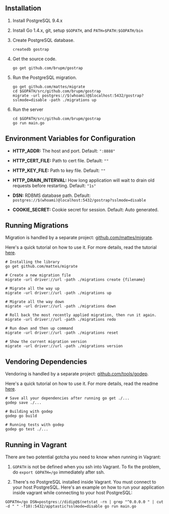 ## Installation

1. Install PostgreSQL 9.4.x

2. Install Go 1.4.x, git, setup `$GOPATH`, and `PATH=$PATH:$GOPATH/bin`

3. Create PostgreSQL database.
    ```
    createdb gostrap
    ```

4. Get the source code.
    ```
    go get github.com/brupm/gostrap
    ```

5. Run the PostgreSQL migration.
    ```
    go get github.com/mattes/migrate
    cd $GOPATH/src/github.com/brupm/gostrap
    migrate -url postgres://$(whoami)@$localhost:5432/gostrap?sslmode=disable -path ./migrations up
    ```

6. Run the server
    ```
    cd $GOPATH/src/github.com/brupm/gostrap
    go run main.go
    ```


## Environment Variables for Configuration

* **HTTP_ADDR:** The host and port. Default: `":8888"`

* **HTTP_CERT_FILE:** Path to cert file. Default: `""`

* **HTTP_KEY_FILE:** Path to key file. Default: `""`

* **HTTP_DRAIN_INTERVAL:** How long application will wait to drain old requests before restarting. Default: `"1s"`

* **DSN:** RDBMS database path. Default: `postgres://$(whoami)@localhost:5432/gostrap?sslmode=disable`

* **COOKIE_SECRET:** Cookie secret for session. Default: Auto generated.


## Running Migrations

Migration is handled by a separate project: [github.com/mattes/migrate](https://github.com/mattes/migrate).

Here's a quick tutorial on how to use it. For more details, read the tutorial [here](https://github.com/mattes/migrate#usage-from-terminal).
```
# Installing the library
go get github.com/mattes/migrate

# Create a new migration file
migrate -url driver://url -path ./migrations create {filename}

# Migrate all the way up
migrate -url driver://url -path ./migrations up

# Migrate all the way down
migrate -url driver://url -path ./migrations down

# Roll back the most recently applied migration, then run it again.
migrate -url driver://url -path ./migrations redo

# Run down and then up command
migrate -url driver://url -path ./migrations reset

# Show the current migration version
migrate -url driver://url -path ./migrations version
```


## Vendoring Dependencies

Vendoring is handled by a separate project: [github.com/tools/godep](https://github.com/tools/godep).

Here's a quick tutorial on how to use it. For more details, read the readme [here](https://github.com/tools/godep#godep).
```
# Save all your dependencies after running go get ./...
godep save ./...

# Building with godep
godep go build

# Running tests with godep
godep go test ./...
```


## Running in Vagrant

There are two potential gotcha you need to know when running in Vagrant:

1. `GOPATH` is not be defined when you ssh into Vagrant. To fix the problem, do `export GOPATH=/go` immediately after ssh.

2. There's no PostgreSQL installed inside Vagrant. You must connect to your host PostgreSQL. Here's an example on how to run your application inside vagrant while connecting to your host PostgreSQL:
```
GOPATH=/go DSN=postgres://didip@$(netstat -rn | grep "^0.0.0.0 " | cut -d " " -f10):5432/apptastic?sslmode=disable go run main.go
```
